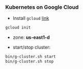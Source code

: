 ### Kubernetes on Google Cloud

- Install `gcloud` [link](https://cloud.google.com/sdk/downloads#apt-get)
```bash
gcloud init
```
  - zone: __us-east1-d__

- start/stop cluster:

```bash
bin/g-cluster.sh start
bin/g-cluster.sh stop
```

